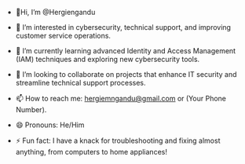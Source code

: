 - 👋Hi, I’m @Hergiengandu

- 👀 I’m interested in cybersecurity, technical support, and improving customer service operations.
- 🌱 I’m currently learning advanced Identity and Access Management (IAM) techniques and exploring new cybersecurity tools.
- 💞️ I’m looking to collaborate on projects that enhance IT security and streamline technical support processes.
- 📫 How to reach me: hergiemngandu@gmail.com or (Your Phone Number).
- 😄 Pronouns: He/Him
- ⚡ Fun fact: I have a knack for troubleshooting and fixing almost anything, from computers to home appliances!
<!---
Hergiengandu/Hergiengandu is a ✨ special ✨ repository because its `README.md` (this file) appears on your GitHub profile.
You can click the Preview link to take a look at your changes.
--->
